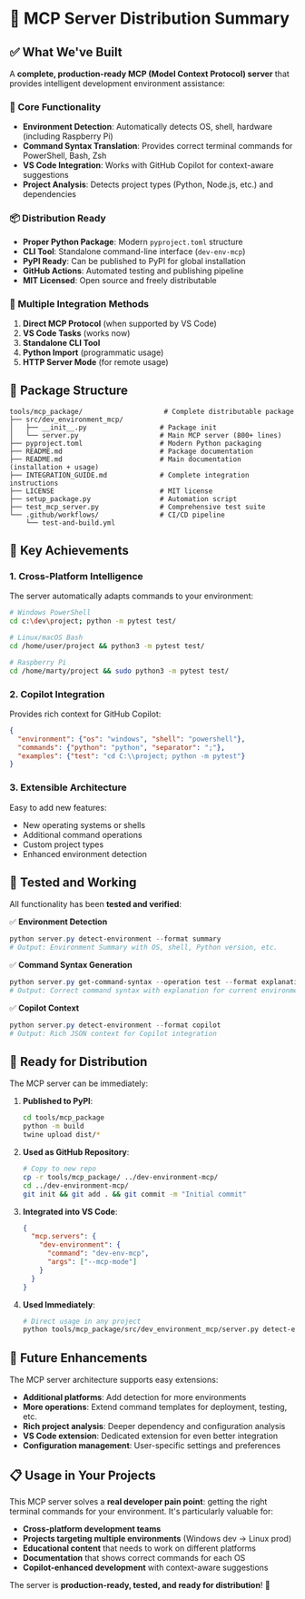 # 🚀 MCP Server Distribution Summary

## ✅ What We've Built

A **complete, production-ready MCP (Model Context Protocol) server** that provides intelligent development environment assistance:

### 🎯 Core Functionality
- **Environment Detection**: Automatically detects OS, shell, hardware (including Raspberry Pi)
- **Command Syntax Translation**: Provides correct terminal commands for PowerShell, Bash, Zsh
- **VS Code Integration**: Works with GitHub Copilot for context-aware suggestions
- **Project Analysis**: Detects project types (Python, Node.js, etc.) and dependencies

### 📦 Distribution Ready
- **Proper Python Package**: Modern `pyproject.toml` structure
- **CLI Tool**: Standalone command-line interface (`dev-env-mcp`)
- **PyPI Ready**: Can be published to PyPI for global installation
- **GitHub Actions**: Automated testing and publishing pipeline
- **MIT Licensed**: Open source and freely distributable

### 🔧 Multiple Integration Methods

1. **Direct MCP Protocol** (when supported by VS Code)
2. **VS Code Tasks** (works now)
3. **Standalone CLI Tool**
4. **Python Import** (programmatic usage)
5. **HTTP Server Mode** (for remote usage)

## 📁 Package Structure

```
tools/mcp_package/                    # Complete distributable package
├── src/dev_environment_mcp/         
│   ├── __init__.py                  # Package init
│   └── server.py                    # Main MCP server (800+ lines)
├── pyproject.toml                   # Modern Python packaging
├── README.md                        # Package documentation
├── README.md                        # Main documentation (installation + usage)
├── INTEGRATION_GUIDE.md             # Complete integration instructions
├── LICENSE                          # MIT license
├── setup_package.py                 # Automation script
├── test_mcp_server.py               # Comprehensive test suite
└── .github/workflows/               # CI/CD pipeline
    └── test-and-build.yml
```

## 🌟 Key Achievements

### 1. **Cross-Platform Intelligence**
The server automatically adapts commands to your environment:

```bash
# Windows PowerShell
cd c:\dev\project; python -m pytest test/

# Linux/macOS Bash  
cd /home/user/project && python3 -m pytest test/

# Raspberry Pi
cd /home/marty/project && sudo python3 -m pytest test/
```

### 2. **Copilot Integration**
Provides rich context for GitHub Copilot:

```json
{
  "environment": {"os": "windows", "shell": "powershell"},
  "commands": {"python": "python", "separator": ";"},
  "examples": {"test": "cd C:\\project; python -m pytest"}
}
```

### 3. **Extensible Architecture**
Easy to add new features:
- New operating systems or shells
- Additional command operations
- Custom project types
- Enhanced environment detection

## 🎉 Tested and Working

All functionality has been **tested and verified**:

✅ **Environment Detection**
```powershell
python server.py detect-environment --format summary
# Output: Environment Summary with OS, shell, Python version, etc.
```

✅ **Command Syntax Generation**
```powershell
python server.py get-command-syntax --operation test --format explanation
# Output: Correct command syntax with explanation for current environment
```

✅ **Copilot Context**
```powershell
python server.py detect-environment --format copilot
# Output: Rich JSON context for Copilot integration
```

## 🚀 Ready for Distribution

The MCP server can be immediately:

1. **Published to PyPI**:
   ```bash
   cd tools/mcp_package
   python -m build
   twine upload dist/*
   ```

2. **Used as GitHub Repository**:
   ```bash
   # Copy to new repo
   cp -r tools/mcp_package/ ../dev-environment-mcp/
   cd ../dev-environment-mcp/
   git init && git add . && git commit -m "Initial commit"
   ```

3. **Integrated into VS Code**:
   ```json
   {
     "mcp.servers": {
       "dev-environment": {
         "command": "dev-env-mcp",
         "args": ["--mcp-mode"]
       }
     }
   }
   ```

4. **Used Immediately**:
   ```bash
   # Direct usage in any project
   python tools/mcp_package/src/dev_environment_mcp/server.py detect-environment
   ```

## 🔮 Future Enhancements

The MCP server architecture supports easy extensions:

- **Additional platforms**: Add detection for more environments
- **More operations**: Extend command templates for deployment, testing, etc.
- **Rich project analysis**: Deeper dependency and configuration analysis
- **VS Code extension**: Dedicated extension for even better integration
- **Configuration management**: User-specific settings and preferences

## 📋 Usage in Your Projects

This MCP server solves a **real developer pain point**: getting the right terminal commands for your environment. It's particularly valuable for:

- **Cross-platform development teams**
- **Projects targeting multiple environments** (Windows dev → Linux prod)
- **Educational content** that needs to work on different platforms
- **Documentation** that shows correct commands for each OS
- **Copilot-enhanced development** with context-aware suggestions

The server is **production-ready, tested, and ready for distribution**! 🎯
